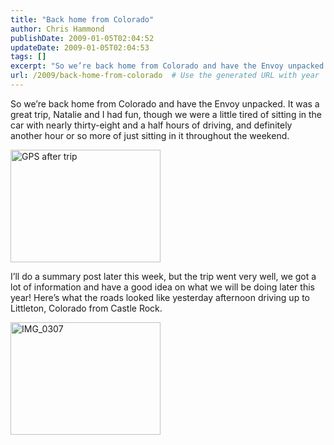 ```yaml
---
title: "Back home from Colorado"
author: Chris Hammond
publishDate: 2009-01-05T02:04:52
updateDate: 2009-01-05T02:04:53
tags: []
excerpt: "So we’re back home from Colorado and have the Envoy unpacked. It was a great trip, Natalie and I had fun, though we were a little tired of sitting in the car with nearly thirty-eight and a half hours of driving, and definitely another hour or so more of just sitting in it throughout the weekend.    I’ll do a summary post later this week, but the trip went very well, we got a lot of information and have a good idea on what we will be doing later this year! Here’s what the roads looked like yesterday afternoon driving up to Littleton, Colorado from Castle Rock.  "
url: /2009/back-home-from-colorado  # Use the generated URL with year
---
```

<p>So we’re back home from Colorado and have the Envoy unpacked. It was a great trip, Natalie and I had fun, though we were a little tired of sitting in the car with nearly thirty-eight and a half hours of driving, and definitely another hour or so more of just sitting in it throughout the weekend.</p>  <p><a href="https://www.flickr.com/photos/chammond/3169625660/"><img height="180" alt="GPS after trip" src="https://farm4.static.flickr.com/3110/3169625660_35ba89ba52_m.jpg" width="240" /></a></p>  <p>I’ll do a summary post later this week, but the trip went very well, we got a lot of information and have a good idea on what we will be doing later this year! Here’s what the roads looked like yesterday afternoon driving up to Littleton, Colorado from Castle Rock.</p>  <p><a href="https://www.flickr.com/photos/chammond/3169640482/"><img height="180" alt="IMG_0307" src="https://farm4.static.flickr.com/3134/3169640482_10dba12a42_m.jpg" width="240" /></a></p>
